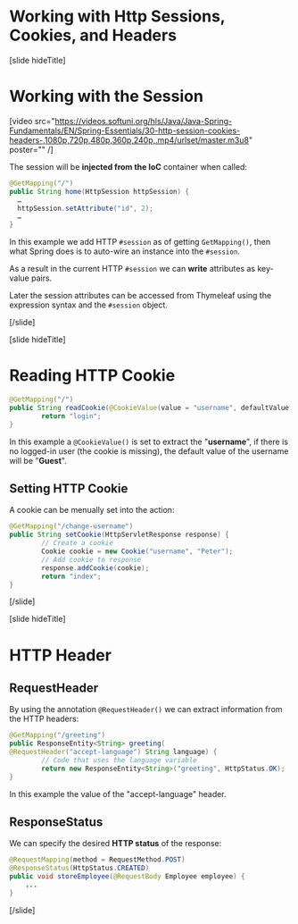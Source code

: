 # Working with Http Sessions, Cookies, and Headers

[slide hideTitle]
# Working with the Session

[video src="https://videos.softuni.org/hls/Java/Java-Spring-Fundamentals/EN/Spring-Essentials/30-http-session-cookies-headers-,1080p,720p,480p,360p,240p,.mp4/urlset/master.m3u8" poster="" /]

The session will be **injected from the IoC** container when called:

```java
@GetMapping("/")
public String home(HttpSession httpSession) {
  …  
  httpSession.setAttribute("id", 2);
  …
}
```

In this example we add HTTP `#session` as of getting `GetMapping()`, then what Spring does is to auto-wire an instance into the `#session`.

As a result in the current HTTP `#session` we can **write** attributes as key-value pairs.

Later the session attributes can be accessed from Thymeleaf using the expression syntax and the `#session` object.


[/slide]

[slide hideTitle]
# Reading HTTP Cookie


```java
@GetMapping("/")
public String readCookie(@CookieValue(value = "username", defaultValue = "Guest") String username) {
        return "login";
}
```

In this example a `@CookieValue()` is set to extract the "**username**", if there is no logged-in user (the cookie is missing), the default value of the username will be "**Guest**".

## Setting HTTP Cookie

A cookie can be menually set into the action:

```java
@GetMapping("/change-username")
public String setCookie(HttpServletResponse response) {
        // Create a cookie
        Cookie cookie = new Cookie("username", "Peter");
        // Add cookie to response
        response.addCookie(cookie);
        return "index";
}
```


[/slide]

[slide hideTitle]
# HTTP Header

## RequestHeader

By using the annotation `@RequestHeader()` we can extract information from the HTTP headers:

```java
@GetMapping("/greeting")
public ResponseEntity<String> greeting(
@RequestHeader("accept-language") String language) {
        // Code that uses the language variable
        return new ResponseEntity<String>("greeting", HttpStatus.OK);
}
```
In this example the value of the "accept-language" header.

## ResponseStatus

We can specify the desired **HTTP status** of the response:

```java
@RequestMapping(method = RequestMethod.POST)
@ResponseStatus(HttpStatus.CREATED)
public void storeEmployee(@RequestBody Employee employee) {
    ...
}
```
[/slide]